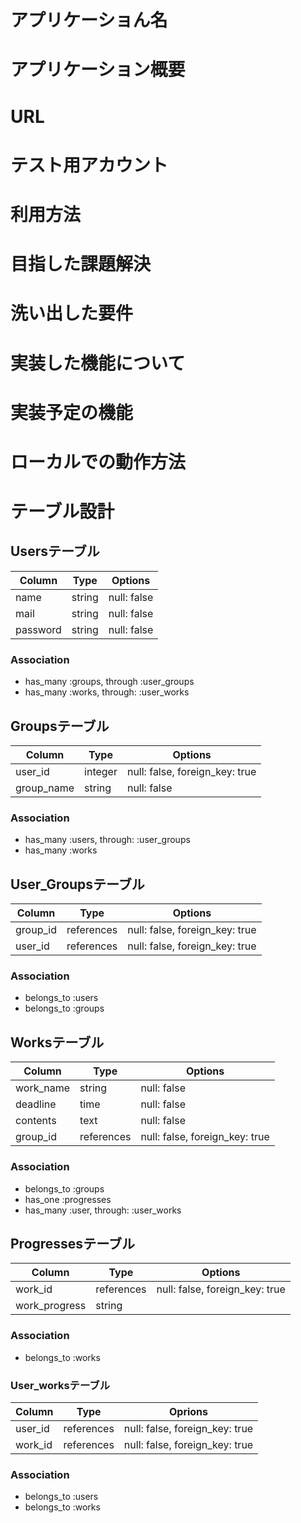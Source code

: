 # アプリケーショん名

# アプリケーション概要

# URL

# テスト用アカウント

# 利用方法

# 目指した課題解決


# 洗い出した要件

# 実装した機能について

# 実装予定の機能

# ローカルでの動作方法
# テーブル設計

## Usersテーブル

|   Column    |   Type    |   Options   |
|-------------|-----------|-------------|
|name         |string     |null:  false |
|mail         |string     |null:  false |
|password     |string     |null:  false |

### Association
- has_many  :groups,  through :user_groups
- has_many  :works, through:  :user_works

## Groupsテーブル

|   Column    |   Type    |               Options             |
|-------------|-----------|-----------------------------------|
|user_id      |integer    |null:  false, foreign_key: true    |
|group_name   |string     |null:  false                       |

### Association
- has_many  :users, through:  :user_groups
- has_many  :works

## User_Groupsテーブル

|   Column    |   Type    |               Options             |
|-------------|-----------|-----------------------------------|
|group_id     |references |null:  false,  foreign_key:  true  |
|user_id      |references |null:  false,  foreign_key:  true  |

### Association
- belongs_to  :users
- belongs_to  :groups

## Worksテーブル

|   Column    |   Type    |               Options             |
|-------------|-----------|-----------------------------------|
|work_name    |string     |null:  false                       |
|deadline     |time       |null:  false                       |
|contents     |text       |null:  false                       |
|group_id     |references |null:  false,  foreign_key:  true  |

### Association
- belongs_to  :groups
- has_one :progresses
- has_many  :user, through:  :user_works

## Progressesテーブル

|   Column    |   Type    |               Options             |
|-------------|-----------|-----------------------------------|
|work_id      |references |null:  false,  foreign_key:  true  |
|work_progress|string     |                                   |

### Association
- belongs_to  :works

### User_worksテーブル

|     Column    |   Type    |               Oprions             |
|---------------|-----------|-----------------------------------|
|user_id        |references |null:  false,  foreign_key:  true  |
|work_id        |references |null:  false,  foreign_key:  true  |

### Association
- belongs_to  :users
- belongs_to  :works
